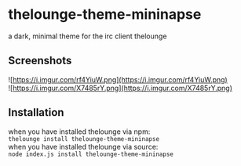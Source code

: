 # thelounge-theme-mininapse
a dark, minimal theme for the irc client thelounge

## Screenshots

![https://i.imgur.com/rf4YiuW.png](https://i.imgur.com/rf4YiuW.png)  
![https://i.imgur.com/X7485rY.png](https://i.imgur.com/X7485rY.png)  

## Installation

when you have installed thelounge via npm:  
```thelounge install thelounge-theme-mininapse```  
when you have installed thelounge via source:  
```node index.js install thelounge-theme-mininapse```

